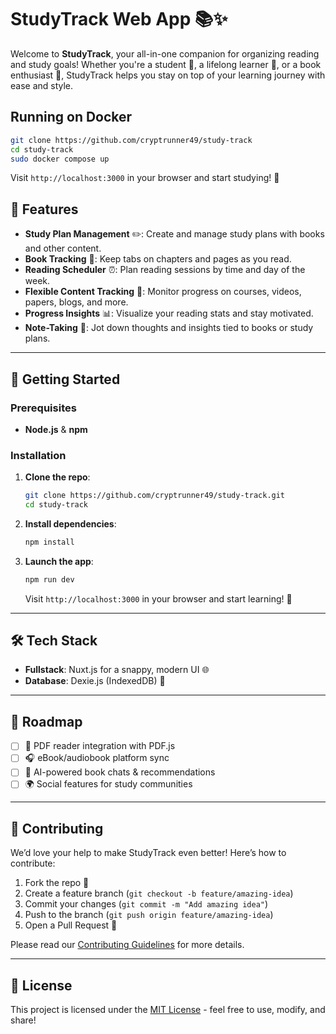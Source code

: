 # StudyTrack Web App 📚✨

Welcome to **StudyTrack**, your all-in-one companion for organizing reading and study goals! Whether you're a student 📖, a lifelong learner 🌱, or a book enthusiast 📘, StudyTrack helps you stay on top of your learning journey with ease and style.

## Running on Docker

```bash
git clone https://github.com/cryptrunner49/study-track
cd study-track
sudo docker compose up
```

Visit `http://localhost:3000` in your browser and start studying! 🎉

## 🌟 Features

- **Study Plan Management** ✏️: Create and manage study plans with books and other content.
- **Book Tracking** 📖: Keep tabs on chapters and pages as you read.
- **Reading Scheduler** ⏰: Plan reading sessions by time and day of the week.
- **Flexible Content Tracking** 📑: Monitor progress on courses, videos, papers, blogs, and more.
- **Progress Insights** 📊: Visualize your reading stats and stay motivated.
- **Note-Taking** 📝: Jot down thoughts and insights tied to books or study plans.

---

## 🚀 Getting Started

### Prerequisites

- **Node.js** & **npm**

### Installation

1. **Clone the repo**:

   ```bash
   git clone https://github.com/cryptrunner49/study-track.git
   cd study-track
   ```

2. **Install dependencies**:

   ```bash
   npm install
   ```

3. **Launch the app**:

   ```bash
   npm run dev
   ```

   Visit `http://localhost:3000` in your browser and start learning! 🎉

---

## 🛠️ Tech Stack

- **Fullstack**: Nuxt.js for a snappy, modern UI 🌐
- **Database**: Dexie.js (IndexedDB) 💾

---

## 🎯 Roadmap

- [ ] 📕 PDF reader integration with PDF.js
- [ ] 🎧 eBook/audiobook platform sync
- [ ] 🤖 AI-powered book chats & recommendations
- [ ] 🌍 Social features for study communities

---

## 🤝 Contributing

We’d love your help to make StudyTrack even better! Here’s how to contribute:

1. Fork the repo 🍴
2. Create a feature branch (`git checkout -b feature/amazing-idea`)
3. Commit your changes (`git commit -m "Add amazing idea"`)
4. Push to the branch (`git push origin feature/amazing-idea`)
5. Open a Pull Request 🚀

Please read our [Contributing Guidelines](CONTRIBUTING.md) for more details.

---

## 📜 License

This project is licensed under the [MIT License](LICENSE) - feel free to use, modify, and share!
